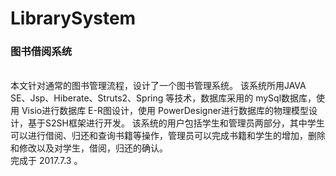 # LibrarySystem
### 图书借阅系统 

<br>
本文针对通常的图书管理流程，设计了一个图书管理系统。
该系统所用JAVA SE、Jsp、Hiberate、Struts2、Spring 等技术，数据库采用的 mySql数据库，使用 Visio进行数据库 E-R图设计，使用 PowerDesigner进行数据库的物理模型设计，基于S2SH框架进行开发。
该系统的用户包括学生和管理员两部分，其中学生可以进行借阅、归还和查询书籍等操作，管理员可以完成书籍和学生的增加，删除和修改以及对学生，借阅，归还的确认。
<br>
完成于 2017.7.3 。

